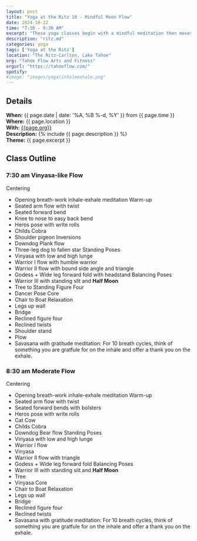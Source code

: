 ```yaml
---
layout: post
title: "Yoga at the Ritz 10 - Mindful Moon Flow"
date: 2024-10-22
time: "7:30 - 9:30 AM" 
excerpt: "These yoga classes begin with a mindful meditation then moves into a moderate flow with half moon as the peak pose. The full body workout ends with a gratitude meditation during Savasana."
description: "ritz.md" 
categories: yoga
tags: ['Yoga at the Ritz']
location: "The Ritz-Carlton, Lake Tahoe"
org: "Tahoe Flow Arts and Fitness"
orgurl: "https://tahoeflow.com/"
spotify:  
#image: "images/yoga/inhaleexhale.png"
---
```



## Details

**When:** {{ page.date | date: '%A, %B %-d, %Y' }} from {{ page.time }}   
**Where:** {{ page.location }}       
**With:** [{{page.org}}]({{page.orgurl}})   
**Description:** {% include {{ page.description }} %}   
**Theme:** {{ page.excerpt }}         

## Class Outline

### 7:30 am Vinyasa-like Flow


Centering
* Opening breath-work inhale-exhale meditation 
Warm-up
* Seated arm flow with twist
* Seated forward bend
* Knee to nose to easy back bend
* Heros pose with write rolls
* Childs Cobra 
* Shoulder pigeon
Inversions	
* Downdog Plank flow
* Three-leg dog to fallen star
Standing Poses	
* Vinyasa with low and high lunge
* Warrior I flow with humble warrior
* Warrior II flow with bound side angle and triangle
* Godess + Wide leg forward fold with headstand
Balancing Poses
* Warrior III with standing slit and **Half Moon**
* Tree to Standing Figure Four
* Dancer Pose
Core	
* Chair to Boat
Relaxation
* Legs up wall
* Bridge
* Reclined figure four
* Reclined twists
* Shoulder stand
* Plow
* Savasana with gratitude meditation: For 10 breath cycles, think of something you are gratfule for on the inhale and offer a thank you on the exhale. 
 
 
### 8:30 am Moderate Flow

Centering
* Opening breath-work inhale-exhale meditation 
Warm-up
*  Seated arm flow with twist
*  Seated forward bends with bolsters
*  Heros pose with write rolls
*  Cat Cow
*  Childs Cobra 
*  Downdog Bear flow
Standing Poses
*  Vinyasa with low and high lunge
*  Warrior I flow
*  Vinyasa
*  Warrior II flow with triangle
*  Godess + Wide leg forward fold
Balancing Poses
*  Warrior III with standing slit and **Half Moon**
*  Tree 
*  Vinyasa
Core	
*  Chair to Boat
Relaxation
*  Legs up wall
*  Bridge
*  Reclined figure four
*  Reclined twists
*  Savasana with gratitude meditation: For 10 breath cycles, think of something you are gratfule for on the inhale and offer a thank you on the exhale. 
 

